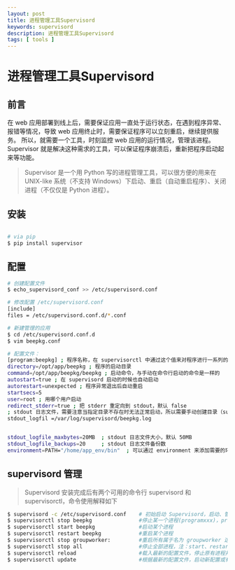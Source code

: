 ```yaml
---
layout: post
title: 进程管理工具Supervisord
keywords: supervisord
description: 进程管理工具Supervisord
tags: [ tools ]
---
```

# 进程管理工具Supervisord

## 前言
在 web 应用部署到线上后，需要保证应用一直处于运行状态，在遇到程序异常、报错等情况，导致 web 应用终止时，需要保证程序可以立刻重启，继续提供服务。
所以，就需要一个工具，时刻监控 web 应用的运行情况，管理该进程。
Supervisor 就是解决这种需求的工具，可以保证程序崩溃后，重新把程序启动起来等功能。

> Supervisor 是一个用 Python 写的进程管理工具，可以很方便的用来在 UNIX-like 系统（不支持 Windows）下启动、重启（自动重启程序）、关闭进程（不仅仅是 Python 进程）。


## 安装

```bash

# via pip
$ pip install supervisor
```

## 配置

```bash
# 创建配置文件
$ echo_supervisord_conf >> /etc/supervisord.conf

# 修改配置 /etc/supervisord.conf
[include]
files = /etc/supervisord.conf.d/*.conf

# 新建管理的应用
$ cd /etc/supervisord.conf.d
$ vim beepkg.conf

# 配置文件：
[program:beepkg] ; 程序名称，在 supervisorctl 中通过这个值来对程序进行一系列的操作
directory=/opt/app/beepkg ; 程序的启动目录
command=/opt/app/beepkg/beepkg ; 启动命令，与手动在命令行启动的命令是一样的
autostart=true ; 在 supervisord 启动的时候也自动启动
autorestart=unexpected ; 程序异常退出后自动重启
startsecs=5
user=root ; 用哪个用户启动
redirect_stderr=true ; 把 stderr 重定向到 stdout，默认 false
; stdout 日志文件，需要注意当指定目录不存在时无法正常启动，所以需要手动创建目录（supervisord 会自动创建日志文件）
stdout_logfil =/var/log/supervisord/beepkg.log


stdout_logfile_maxbytes=20MB  ; stdout 日志文件大小，默认 50MB
stdout_logfile_backups=20     ; stdout 日志文件备份数
environment=PATH="/home/app_env/bin"  ; 可以通过 environment 来添加需要的环境变量，一种常见的用法是使用指定的 virtualenv 环境
```

## supervisord 管理

> Supervisord 安装完成后有两个可用的命令行 supervisord 和 supervisorctl，命令使用解释如下

```bash
$ supervisord -c /etc/supervisord.conf    # 初始启动 Supervisord，启动、管理配置中设置的进程。
$ supervisorctl stop beepkg               #停止某一个进程(programxxx)，programxxx 为 [program:beepkg] 里配置的值，这个示例就是 beepkg。
$ supervisorctl start beepkg              #启动某个进程
$ supervisorctl restart beepkg            #重启某个进程
$ supervisorctl stop groupworker:         #重启所有属于名为 groupworker 这个分组的进程(start,restart 同理)
$ supervisorctl stop all                  #停止全部进程，注：start、restart、stop 都不会载入最新的配置文件。
$ supervisorctl reload                    #载入最新的配置文件，停止原有进程并按新的配置启动、管理所有进程。
$ supervisorctl update                    #根据最新的配置文件，启动新配置或有改动的进程，配置没有改动的进程不会受影响而重启。
```
